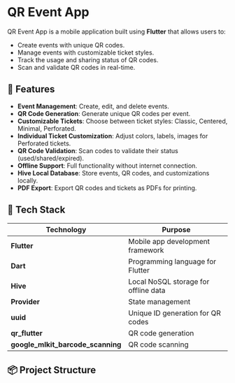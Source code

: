 # QR Event App

QR Event App is a mobile application built using **Flutter** that allows users to:
- Create events with unique QR codes.
- Manage events with customizable ticket styles.
- Track the usage and sharing status of QR codes.
- Scan and validate QR codes in real-time.

## 🚀 Features

- **Event Management**: Create, edit, and delete events.
- **QR Code Generation**: Generate unique QR codes per event.
- **Customizable Tickets**: Choose between ticket styles: Classic, Centered, Minimal, Perforated.
- **Individual Ticket Customization**: Adjust colors, labels, images for Perforated tickets.
- **QR Code Validation**: Scan codes to validate their status (used/shared/expired).
- **Offline Support**: Full functionality without internet connection.
- **Hive Local Database**: Store events, QR codes, and customizations locally.
- **PDF Export**: Export QR codes and tickets as PDFs for printing.

## 🧱 Tech Stack

| Technology      | Purpose                             |
|-----------------|-------------------------------------|
| **Flutter**     | Mobile app development framework    |
| **Dart**        | Programming language for Flutter    |
| **Hive**        | Local NoSQL storage for offline data|
| **Provider**    | State management                   |
| **uuid**        | Unique ID generation for QR codes   |
| **qr_flutter**  | QR code generation                 |
| **google_mlkit_barcode_scanning** | QR code scanning |

## 📦 Project Structure

